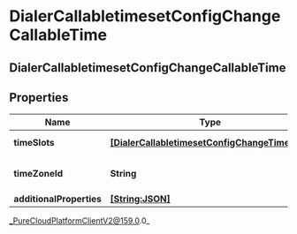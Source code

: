 # DialerCallabletimesetConfigChangeCallableTime

## DialerCallabletimesetConfigChangeCallableTime

## Properties

|Name | Type | Description | Notes|
|------------ | ------------- | ------------- | -------------|
| **timeSlots** | [**[DialerCallabletimesetConfigChangeTimeSlot]**](DialerCallabletimesetConfigChangeTimeSlot) | The time slots | [optional] |
| **timeZoneId** | **String** | The ISO ID for the timezone | [optional] |
| **additionalProperties** | [**[String:JSON]**](JSON) |  | [optional] |



_PureCloudPlatformClientV2@159.0.0_
